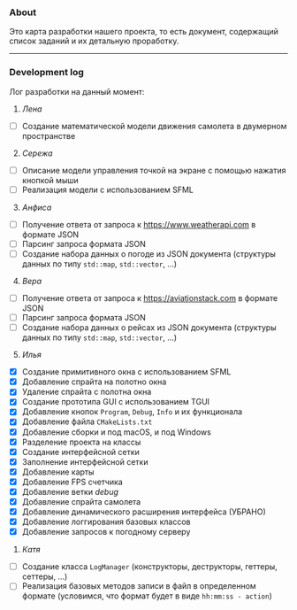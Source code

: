### About

Это карта разработки нашего проекта, то есть документ, содержащий список заданий и их детальную проработку.

<hr></hr>

### Development log

Лог разработки на данный момент:
1. _Лена_

- [ ] Создание математической модели движения самолета в двумерном пространстве

2. _Сережа_

- [ ] Описание модели управления точкой на экране с помощью нажатия кнопкой мыши 
- [ ] Реализация модели с использованием SFML

3. _Анфиса_
   
- [ ] Получение ответа от запроса к https://www.weatherapi.com в формате JSON
- [ ] Парсинг запроса формата JSON
- [ ] Создание набора данных о погоде из JSON документа (структуры данных по типу `std::map`, `std::vector`, ...)
  
4. _Вера_

- [ ] Получение ответа от запроса к https://aviationstack.com в формате JSON
- [ ] Парсинг запроса формата JSON
- [ ] Создание набора данных о рейсах из JSON документа (структуры данных по типу `std::map`, `std::vector`, ...)
  
5. _Илья_

- [x] Создание примитивного окна с использованием SFML
- [x] Добавление спрайта на полотно окна
- [x] Удаление спрайта с полотна окна 
- [x] Создание прототипа GUI с использованием TGUI
- [x] Добавление кнопок `Program`, `Debug`, `Info` и их функционала
- [x] Добавление файла `CMakeLists.txt`
- [x] Добавление сборки и под macOS, и под Windows
- [x] Разделение проекта на классы
- [x] Создание интерфейсной сетки
- [x] Заполнение интерфейсной сетки
- [x] Добавление карты 
- [x] Добавление FPS счетчика  
- [x] Добавление ветки *debug* 
- [x] Добавление спрайта самолета
- [x] Добавление динамического расширения интерфейса (УБРАНО)
- [x] Добавление логгирования базовых классов
- [x] Добавление запросов к погодному серверу
   
1. _Катя_

- [ ] Создание класса `LogManager` (конструкторы, деструкторы, геттеры, сеттеры, ...)
- [ ] Реализация базовых методов записи в файл в определенном формате (условимся, что формат будет в виде `hh:mm:ss - action`)